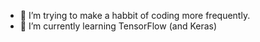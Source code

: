 - 🌱 I’m trying to make a habbit of coding more frequently.
- 🌱 I’m currently learning TensorFlow (and Keras)
<!---
jaeohshin/jaeohshin is a ✨ special ✨ repository because its `README.md` (this file) appears on your GitHub profile.
You can click the Preview link to take a look at your changes.
--->

